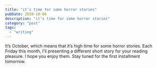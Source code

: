 ```yaml
---
title: "it’s time for some horror stories"
pubDate: 2010-10-06
description: "it’s time for some horror stories"
category: "post"
tags:
  - "writing"
---
```


It’s October, which means that it’s high time for some horror stories. Each Friday this month, I’ll presenting a different short story for your reading pleasure. I hope you enjoy them. Stay tuned for the first installment tomorrow.
